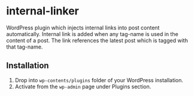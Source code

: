 # internal-linker

WordPress plugin which injects internal links into post content automatically.
Internal link is added when any tag-name is used in the content of a post.
The link references the latest post which is tagged with that tag-name.

## Installation

1. Drop into `wp-contents/plugins` folder of your WordPress installation.
2. Activate from the `wp-admin` page under Plugins section.
